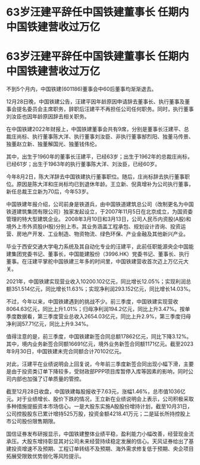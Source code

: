 # 63岁汪建平辞任中国铁建董事长 任期内中国铁建营收过万亿

# 63岁汪建平辞任中国铁建董事长 任期内中国铁建营收过万亿

不到5个月内，中国铁建(601186)董事会中60后董事均渐渐退去。

12月28日晚，中国铁建公告，汪建平因年龄原因申请辞去董事长、执行董事及董事会提名委员会主席职务，辞职后汪建平不再担任公司任何职务。同时，执行董事刘汝臣也因年龄原因辞去相关职务。

在中国铁建2022年财报上，中国铁建董事会共有9席，分别是董事长汪建平、总裁庄尚标、执行董事陈大洋、执行董事刘汝臣、非执行董事郜烈阳、独董马传景、独董赵立新、独董解国光、独董钱伟伦。

其中，出生于1960年的董事长汪建平，已经63岁；出生于1962年的总裁庄尚标，已经61岁；出生于1963年的执行董事陈大洋、刘汝臣，已经60岁。

今年8月2日，陈大洋辞去中国铁建执行董事职位。随后，庄尚标辞去执行董事职位。原因是陈大洋和庄尚标均已到退休年龄。王立新、倪真增补为公司执行董事，新任总裁王立新为70后，今年53岁。

中国铁建年报介绍，公司前身是铁道兵，由中国铁道建筑总公司（改制更名为中国铁道建筑集团有限公司）独家发起设立，于2007年11月5日在北京成立，为国资委管理的特大型建筑企业。
2008年3月10日和3月13日，公司人民币内资股(A股)和境外上市外资股(H股)分别上市。其业务涵盖工程承包、规划设计咨询、投资运营、房地产开发、工业制造、物资物流、绿色环保、产业金融及其他新兴产业。

毕业于西安交通大学电力系统及其自动化专业的汪建平，此前任职能源央企中国能建集团党委书记、董事长，中国能建股份（3996.HK）党委书记、董事长、执行董事。在汪建平掌舵中国铁建三年多的时间里，中国铁建营收首次迈上万亿元大关。

2021年，中国铁建实现营业收入10200.102亿元，同比增长12.05%；实现利润总额351.514亿元，同比增长11.63%；实现净利润293.152亿元，同比增长14.03%。

不过，今年以来，中国铁建遇到的挑战不少。前三季度，中国铁建实现营收8064.63亿元，同比上升1.01%；归母净利润194.2亿元，同比上升3.47%。按单季度数据看，第三季度营业总收入2654.03亿元，同比上升2.9%，第三季度归母净利润57.71亿元，同比上升9.34%。

值得注意的是，前三季度，中国铁建新签合同总额17862亿元，同比下降3.12%。其中，境内业务新签合同额16691亿元，境外业务新签合同额1171亿元。截至2023年9月30日，中国铁建未完合同额合计70102亿元。

对此，汪建平在业绩说明会上回复说，今年前三季度新签合同出现小幅下滑，主要是由于投资类订单下降较多，受财政部PPP项目库暂停入库等因素的影响，同时公司内部也加强了订单质量的管控。

截至12月28日收盘，中国铁建每股报收于7.63元，涨幅1.46%，总市值1036亿元。对于业绩增长、股价下跌的情况，王立新在业绩说明会上表示，公司积极采取多种措施提振资本市场信心。一是大股东实施A股股份增持计划，截至10月31日，公司控股股东已累计增持525万股，投资金额4218.41万元；二是延长所持控股上市公司股份限售期限。

国信证券发布研报显示，中国铁建整体业绩平稳，盈利能力小幅改善，经营现金流承压。大股东增持彰显其对公司未来经营持续稳定发展的信心。天风证券给出了基建投资增速不及预期、工程订单转结不及预期、海外需求修复低于预期、央企项目拓展受限致优势弱化等风险提示。

